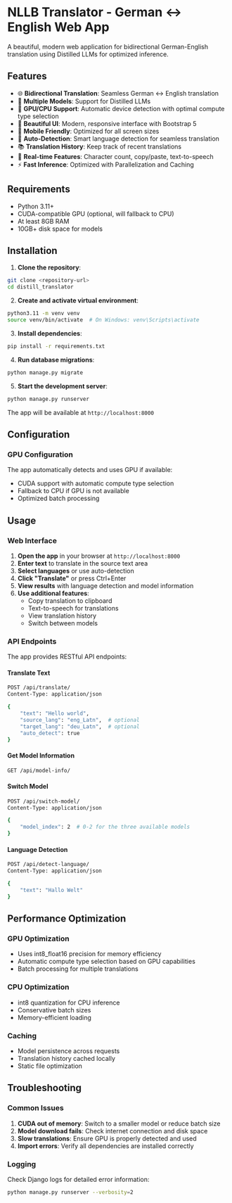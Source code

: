 # NLLB Translator - German ↔ English Web App

A beautiful, modern web application for bidirectional German-English translation using Distilled LLMs for optimized inference.

## Features

- 🌐 **Bidirectional Translation**: Seamless German ↔ English translation
- 🤖 **Multiple Models**: Support for Distilled LLMs
- 🚀 **GPU/CPU Support**: Automatic device detection with optimal compute type selection
- 🎨 **Beautiful UI**: Modern, responsive interface with Bootstrap 5
- 📱 **Mobile Friendly**: Optimized for all screen sizes
- 🔄 **Auto-Detection**: Smart language detection for seamless translation
- 📚 **Translation History**: Keep track of recent translations
- 🎯 **Real-time Features**: Character count, copy/paste, text-to-speech
- ⚡ **Fast Inference**: Optimized with Parallelization and Caching

## Requirements

- Python 3.11+
- CUDA-compatible GPU (optional, will fallback to CPU)
- At least 8GB RAM
- 10GB+ disk space for models

## Installation

1. **Clone the repository**:
```bash
git clone <repository-url>
cd distill_translator
```

2. **Create and activate virtual environment**:
```bash
python3.11 -m venv venv
source venv/bin/activate  # On Windows: venv\Scripts\activate
```

3. **Install dependencies**:
```bash
pip install -r requirements.txt
```

4. **Run database migrations**:
```bash
python manage.py migrate
```

5. **Start the development server**:
```bash
python manage.py runserver
```

The app will be available at `http://localhost:8000`

## Configuration

### GPU Configuration

The app automatically detects and uses GPU if available:
- CUDA support with automatic compute type selection
- Fallback to CPU if GPU is not available
- Optimized batch processing

## Usage

### Web Interface

1. **Open the app** in your browser at `http://localhost:8000`
2. **Enter text** to translate in the source text area
3. **Select languages** or use auto-detection
4. **Click "Translate"** or press Ctrl+Enter
5. **View results** with language detection and model information
6. **Use additional features**:
   - Copy translation to clipboard
   - Text-to-speech for translations
   - View translation history
   - Switch between models

### API Endpoints

The app provides RESTful API endpoints:

#### Translate Text
```bash
POST /api/translate/
Content-Type: application/json

{
    "text": "Hello world",
    "source_lang": "eng_Latn",  # optional
    "target_lang": "deu_Latn",  # optional
    "auto_detect": true
}
```

#### Get Model Information
```bash
GET /api/model-info/
```

#### Switch Model
```bash
POST /api/switch-model/
Content-Type: application/json

{
    "model_index": 2  # 0-2 for the three available models
}
```

#### Language Detection
```bash
POST /api/detect-language/
Content-Type: application/json

{
    "text": "Hallo Welt"
}
```

## Performance Optimization

### GPU Optimization
- Uses int8_float16 precision for memory efficiency
- Automatic compute type selection based on GPU capabilities
- Batch processing for multiple translations

### CPU Optimization
- int8 quantization for CPU inference
- Conservative batch sizes
- Memory-efficient loading

### Caching
- Model persistence across requests
- Translation history cached locally
- Static file optimization

## Troubleshooting

### Common Issues

1. **CUDA out of memory**: Switch to a smaller model or reduce batch size
2. **Model download fails**: Check internet connection and disk space
3. **Slow translations**: Ensure GPU is properly detected and used
4. **Import errors**: Verify all dependencies are installed correctly

### Logging

Check Django logs for detailed error information:
```bash
python manage.py runserver --verbosity=2
```